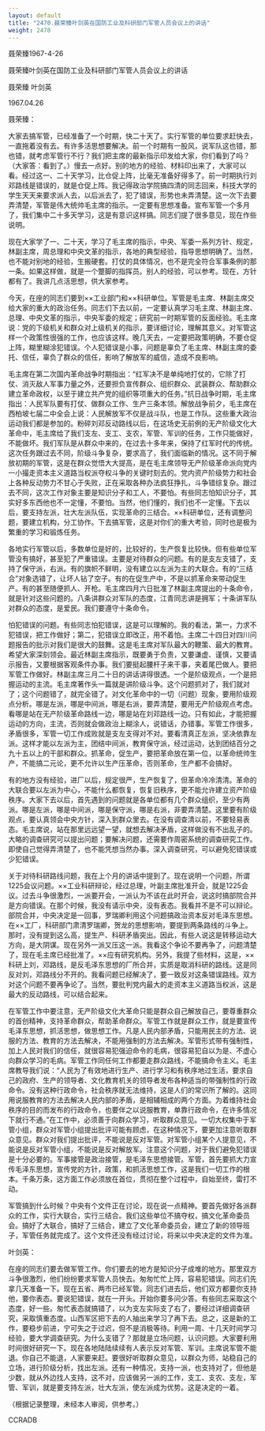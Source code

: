 ```yaml
---
layout: default
title: "2470.聂荣臻叶剑英在国防工业及科研部门军管人员会议上的讲话"
weight: 2470
---
```


聂荣臻1967-4-26

聂荣臻叶剑英在国防工业及科研部门军管人员会议上的讲话

聂荣臻  叶剑英

1967.04.26

聂荣臻：

大家去搞军管，已经准备了一个时期，快二十天了。实行军管的单位要求赶快去，一直拖着没有去。有许多活思想要解决。前一个时期有一股风，说军队这也错，那也错，就考虑军管行不行？我们把主席的最新指示印发给大家，你们看到了吗？（大家答：看到了。）慢去一点好。别的地方的经验、材料印出来了，大家可以看。经过这一、二十天学习，比仓促上阵，比毫无准备好得多了。前一时期执行刘邓路线是错误的，就是仓促上阵。我记得政治学院搞四清的同志回来，科技大学的学生天天来要求派人去，以后派去了，犯了错误，形势也未弄清楚。这一次下去要弄清楚，军管是伟大统帅毛主席的指示。一定要有思想准备。宣布军管一个多月了，我们集中二十多天学习，这是有意识这样搞。同志们提了很多意见，现在作些说明。

现在大家学了一、二十天，学习了毛主席的指示，中央、军委一系列方针、规定，林副主席，周总理和中央文革的指示，各地的典型经验，指导思想明确了。当然，也不能对别地的经验，生搬硬套。打仗的具体情况，也不是完全符合军事条例的那一条。如果这样做，就是一个蹩脚的指挥员。别人的经验，可以参考。现在，方针都有了。我讲几点活思想，供大家参考。

今天，在座的同志们要到××工业部门和××科研单位。军管是毛主席、林副主席交给大家的重大的政治任务。同志们下去以前，一定要认真学习毛主席、林副主席、总理、中央文革的指示，中央军委的规定；研究前一时期军管的反面经验。毛主席说：党的下级机关和群众对上级机关的指示，要详细讨论，理解其意义。对军管这样一个政策性很强的工作，也应该这样。晚几天去，一定要把政策明确，不要仓促上阵，糊里糊涂犯错误。个人犯错误是小事，问题是辜负了毛主席、林副主席的委托、信任，辜负了群众的信任，影响了解放军的威信，造成不良影响。

毛主席在第二次国内革命战争时期指出：“红军决不是单纯地打仗的，它除了打仗、消灭敌人军事力量之外，还要担负宣传群众、组织群众、武装群众、帮助群众建立革命政权，以至于建立共产党的组织等项重大的任务。”抗日战争时期，毛主席指出：人民军队要有打仗、做群众工作、生产三条本领。解放战争前夕，毛主席在西柏坡七届二中全会上说：人民解放军不仅是战斗队，也是工作队。这些重大政治运动我们都是参加的。粉碎刘邓反动路线以后，在这场史无前例的无产阶级文化大革命中，毛主席给了我们支左、支工、支农，军管、军训的任务，工作只能做好，不能做坏。我们军队是从群众中来的，在过去十多年来，保持了红军时代的传统。这次任务跟过去不同，阶级斗争复杂，要求高了，我们面临新的情况。这不同于解放初期的军管，这是在群众觉悟大大提高，是在毛主席领导无产阶级革命派向党内一小撮走资本主义道路当权派夺权斗争的关键时刻去的。党内资产阶级势力和社会上各种反动势力不甘心于失败，正在采取各种办法疯狂挣扎，斗争错综复杂。跟过去不同，这次工作对象主要是知识分子和工人，不要怕。有些同志怕知识分子，其实好多东西他也不一定懂，不要怕。当然，他们懂的，我们也不一定懂。下去以后，要支持左派，壮大左派队伍，实现革命的三结合。××科研单位，还有调整问题，要建立机构，分工协作。下去搞军管，这是对你们的重大考验，同时也是极为繁重的学习和锻炼任务。

各地实行军管以后，多数单位是好的，比较好的，生产恢复比较快。但有些单位军管没有搞好，甚至犯了严重错误。主要是对待群众的问题。有的是支左支错了，支持了保守派，右派。有的旗帜不鲜明，没有建立以左派为主的大联合。有的“三结合”对象选错了，让坏人钻了空子。有的在促生产中，不是以抓革命来带动促生产。有的甚至随便抓人、开枪。毛主席四月六日批准了林副主席提出的十条命令，就是针对这些问题的。八条讲群众对军队的态度，江青同志讲是拥军；十条讲军队对群众的态度，是爱民。我们要遵守十条命令。

怕犯错误的问题。有些同志怕犯错误，这是可以理解的。我的看法，第一，力求不犯错误，把工作做好；第二，犯错误立即改正，用不着怕。主席二十四日对四川问题报告的批示对我们是很大的鼓舞。这是毛主席对军队最大的鞭策、最大的教育。希望大家深刻领会。最近林副主席指示，既要勇于负责，又要谦虚、谨慎，又要请示报告，又要根据客观条件办事。我们要挺起腰杆子来干事，夹着尾巴做人。要把军管工作做好。林副主席三月二十日的讲话讲得很透。一个是阶级观点，一个是把握运动的主流。毛主席著作头一篇就是讲阶级斗争。这个问题抓对了，我们就对了；这个问题错了，就完全错了。对文化革命中的一切（问题）现象，要用阶级观点分析。哪是左派，哪是中间派，哪是右派，要弄清楚，要用无产阶级观点考虑。看哪是站在无产阶级革命路线一边，哪是站在刘邓路线一边。只有如此，才能把握运动的方向，主流，否则就会做政治上糊涂人，说错话，办错事。军管工作很多，矛盾很多，军管一切工作成败就是支左支得对不对。要看清真正左派，坚决依靠左派。这样才能以左派为主，团结中间派，教育保守派，经过运动，达到团结百分之九十五以上的干部和群众。抓革命，促生产，要把革命放在第一位，以革命统帅生产，不能搞二元论，更不允许以生产压革命，否则革命，生产都不会搞好。

有的地方没有经验，进厂以后，规定很严，生产恢复了，但革命冷冷清清。革命的大联合要以左派为中心，不能什么都恢复，恢复旧秩序，更不能允许建立资产阶级秩序。大家下去以后，首先遇到的问题就是各单位都有几个群众组织，至少有两派。哪是左派，哪是中间派，哪是保守派，哪是右派，非要弄清楚。这里要有阶级观点，要认真领会中央方针，深入到群众里去。在没有调查清以前，不要轻易表态。毛主席说，站在那里远远望一望，就想去解决矛盾，这样做没有不出乱子的。大略的调查研究可以提出问题；要解决问题，还需要作周密系统的调查研究工作。即使自己觉得弄清楚了，也不能凭想当然办事。深入调查研究，可以避免犯错误或少犯错误。

关于对待科研路线问题，我在上个月的讲话中提到了。现在说明一个问题，所谓1225会议问题。××工业科研辩论，经过总理，叶副主席批准开会，就是1225会议。过去斗争很激烈，一派要开会，一派认为不该在此时开会，说这时搞部院合并是方向错误。在那个时候，我没有请示中央，没有表态。我看并不是不可以辩论。部院合并，中央决定是一回事，罗瑞卿利用这个问题搞政治资本反对毛泽东思想。在××工厂，科研部门肃清罗瑞卿，贺龙的思想影响，要提到两条路线的斗争上。那时，没有提到这么高，提生产、科研矛盾突出。因此，有些人说这是转移运动大方向，是大阴谋。现在另外一派又压这一派。我看这个争论不要再争了，问题清楚了，现在毛主席已经批准了。××应有研究机构。另外，我提了些材料，这是，××科研上刘，邓路线，是反毛泽东思想的厂所合并，实质是取消科研的路线。这是同反对刘，邓路线分不开的。我看问题已经解决了，要一致反对这条错误路线。双方对这个问题不要再争论了。当然，要批判党内最大的走资本主义道路当权派，这是最大的反动路线，可以结合起来。

在军管工作中要注意，无产阶级文化大革命只能是群众自己解放自己，要尊重群众的首创精神，支持革命群众，帮助革命群众。军管工作就是群众工作，就是要宣传毛泽东思想，抓活思想，做思想工作。凡是人民内部矛盾，只能用民主的方法、说服的方法、教育的方法去解决，不能用强制的方法去解决。军管形式带有强制性，加上人民对我们的信任，就很容易犯强迫命令的毛病，很容易犯自以为是、不虚心向群众学习的毛病。军管工作同任何工作都要走群众路线，不能搞命令主义。毛主席教导我们说：“人民为了有效地进行生产、进行学习和有秩序地过生活，要求自己的政府、生产的领导者、文化教育机关的领导者发布各种适当的带强制性的行政命令。没有这种行政命令，社会秩序就无法维持，这是人们的常识所了解的。这同用说服教育的方法去解决人民内部的矛盾，是相辅相成的两个方面。为着维持社会秩序的目的而发布的行政命令，也要伴之以说服教育，单靠行政命令，在许多情况下就行不通。”在工作中，必须善于向群众学习，听取群众意见。一切大权集中于军管小组，群众对军管小组提出批评可能有顾虑，在这种情况下，要更加注意听取群众意见。群众对我们提出批评，不能说是反对军管。对军管小组某个人提意见，不能说是反对军管小组，不能说是反对解放军。注意这个问题，对于我们避免犯错误是十分必要的。军事接管是政治接管，是毛泽东思想接管。军管，首先要抓大力宣传毛泽东思想，宣传党的方针，政策，和抓活思想工作，这是我们一切工作的根本。千条万条，这方面工作必须放在首位，贯彻在整个过程中，自始至终，雷打不动。

军管搞到什么时候？中央有个文件正在讨论，现在说一点精神。要首先做好各派群众的工作，实行大联合，实行三结合。我们这些单位不搞夺权，搞文化革命委员会。搞好了大联合，搞好了三结合，建立了文化革命委员会，建立了新的领导班子，军管任务就完成了。这个文件还没有经过讨论，将来以中央决定的文件为准。

叶剑英：

在座的同志们要去做军管工作。你们要去的地方是知识分子成堆的地方。那里双方斗争很激烈，他们纷纷要求军管人员快去。匆匆忙忙上阵，容易犯错误。同志们先拿几天准备一下。现在五省、两市已经军管。同志们进去后，他们双方都要你支持他，要你表态。要说犯错误，就在一开头。开始你要多问少答。有些同志采取这个态度，好一些。匆忙表态就搞错了，以为支左实际支了右了，要经过详细调查研究，采取慎重态度。山西军区把下去的人抽出来学习了再下去。总之，这是新的工作，要稳步前进，宁可失之于过迟，但不是消极等待。利用一周、十几天时间学习经验，要大学调查研究。为什么支错了？那就是立场问题，认识问题。大家要利用时间很好研究一下。现在各地陆陆续续有人表示反对军管、军训。主席说军管不能退。你自己不能退，人家要来赶。要很好听取群众意见，以群众为师，站稳自己的立场，进行阶级分析，找出左派。还有一种情况，支持一派，也支持对了，但他是少数，就从外边找人支持，这不对，应该做另一派的工作，支工、支农、支左，军管、军训，就是要支持左派，壮大左派，使左派成为优势。这是决定的一着。

（根据记录整理，未经本人审阅，供参考。）

CCRADB

